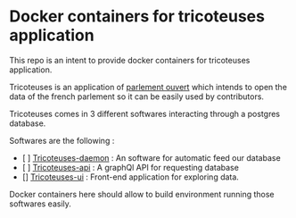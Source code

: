 # Docker containers for tricoteuses application

This repo is an intent to provide docker containers for tricoteuses application. 

Tricoteuses is an application of [parlement ouvert](https://framagit.org/parlement-ouvert) which intends to open the data of the french parlement so it can be easily used by contributors. 

Tricoteuses comes in 3 different softwares interacting through a postgres database. 

Softwares are the following : 
 - [ ] [Tricoteuses-daemon](https://framagit.org/parlement-ouvert/tricoteuses-daemon) : An software for automatic feed our database
 - [ ] [Tricoteuses-api](https://framagit.org/parlement-ouvert/tricoteuses-api) : A graphQl API for requesting database
 - [] [Tricoteuses-ui](https://framagit.org/parlement-ouvert/tricoteuses-ui) : Front-end application for exploring data. 

 Docker containers here should allow to build environment running those softwares easily. 

